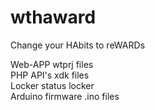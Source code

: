 # wthaward
Change your HAbits to reWARDs  

Web-APP wtprj files  
PHP API's xdk files  
Locker status locker  
Arduino firmware .ino files  
